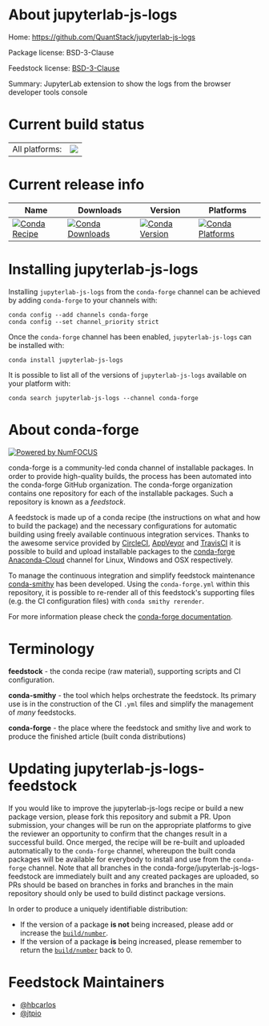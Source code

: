 About jupyterlab-js-logs
========================

Home: https://github.com/QuantStack/jupyterlab-js-logs

Package license: BSD-3-Clause

Feedstock license: [BSD-3-Clause](https://github.com/conda-forge/jupyterlab-js-logs-feedstock/blob/master/LICENSE.txt)

Summary: JupyterLab extension to show the logs from the browser developer tools console

Current build status
====================


<table><tr><td>All platforms:</td>
    <td>
      <a href="https://dev.azure.com/conda-forge/feedstock-builds/_build/latest?definitionId=13235&branchName=master">
        <img src="https://dev.azure.com/conda-forge/feedstock-builds/_apis/build/status/jupyterlab-js-logs-feedstock?branchName=master">
      </a>
    </td>
  </tr>
</table>

Current release info
====================

| Name | Downloads | Version | Platforms |
| --- | --- | --- | --- |
| [![Conda Recipe](https://img.shields.io/badge/recipe-jupyterlab--js--logs-green.svg)](https://anaconda.org/conda-forge/jupyterlab-js-logs) | [![Conda Downloads](https://img.shields.io/conda/dn/conda-forge/jupyterlab-js-logs.svg)](https://anaconda.org/conda-forge/jupyterlab-js-logs) | [![Conda Version](https://img.shields.io/conda/vn/conda-forge/jupyterlab-js-logs.svg)](https://anaconda.org/conda-forge/jupyterlab-js-logs) | [![Conda Platforms](https://img.shields.io/conda/pn/conda-forge/jupyterlab-js-logs.svg)](https://anaconda.org/conda-forge/jupyterlab-js-logs) |

Installing jupyterlab-js-logs
=============================

Installing `jupyterlab-js-logs` from the `conda-forge` channel can be achieved by adding `conda-forge` to your channels with:

```
conda config --add channels conda-forge
conda config --set channel_priority strict
```

Once the `conda-forge` channel has been enabled, `jupyterlab-js-logs` can be installed with:

```
conda install jupyterlab-js-logs
```

It is possible to list all of the versions of `jupyterlab-js-logs` available on your platform with:

```
conda search jupyterlab-js-logs --channel conda-forge
```


About conda-forge
=================

[![Powered by NumFOCUS](https://img.shields.io/badge/powered%20by-NumFOCUS-orange.svg?style=flat&colorA=E1523D&colorB=007D8A)](http://numfocus.org)

conda-forge is a community-led conda channel of installable packages.
In order to provide high-quality builds, the process has been automated into the
conda-forge GitHub organization. The conda-forge organization contains one repository
for each of the installable packages. Such a repository is known as a *feedstock*.

A feedstock is made up of a conda recipe (the instructions on what and how to build
the package) and the necessary configurations for automatic building using freely
available continuous integration services. Thanks to the awesome service provided by
[CircleCI](https://circleci.com/), [AppVeyor](https://www.appveyor.com/)
and [TravisCI](https://travis-ci.com/) it is possible to build and upload installable
packages to the [conda-forge](https://anaconda.org/conda-forge)
[Anaconda-Cloud](https://anaconda.org/) channel for Linux, Windows and OSX respectively.

To manage the continuous integration and simplify feedstock maintenance
[conda-smithy](https://github.com/conda-forge/conda-smithy) has been developed.
Using the ``conda-forge.yml`` within this repository, it is possible to re-render all of
this feedstock's supporting files (e.g. the CI configuration files) with ``conda smithy rerender``.

For more information please check the [conda-forge documentation](https://conda-forge.org/docs/).

Terminology
===========

**feedstock** - the conda recipe (raw material), supporting scripts and CI configuration.

**conda-smithy** - the tool which helps orchestrate the feedstock.
                   Its primary use is in the construction of the CI ``.yml`` files
                   and simplify the management of *many* feedstocks.

**conda-forge** - the place where the feedstock and smithy live and work to
                  produce the finished article (built conda distributions)


Updating jupyterlab-js-logs-feedstock
=====================================

If you would like to improve the jupyterlab-js-logs recipe or build a new
package version, please fork this repository and submit a PR. Upon submission,
your changes will be run on the appropriate platforms to give the reviewer an
opportunity to confirm that the changes result in a successful build. Once
merged, the recipe will be re-built and uploaded automatically to the
`conda-forge` channel, whereupon the built conda packages will be available for
everybody to install and use from the `conda-forge` channel.
Note that all branches in the conda-forge/jupyterlab-js-logs-feedstock are
immediately built and any created packages are uploaded, so PRs should be based
on branches in forks and branches in the main repository should only be used to
build distinct package versions.

In order to produce a uniquely identifiable distribution:
 * If the version of a package **is not** being increased, please add or increase
   the [``build/number``](https://docs.conda.io/projects/conda-build/en/latest/resources/define-metadata.html#build-number-and-string).
 * If the version of a package **is** being increased, please remember to return
   the [``build/number``](https://docs.conda.io/projects/conda-build/en/latest/resources/define-metadata.html#build-number-and-string)
   back to 0.

Feedstock Maintainers
=====================

* [@hbcarlos](https://github.com/hbcarlos/)
* [@jtpio](https://github.com/jtpio/)


